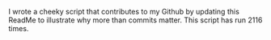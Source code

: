 I wrote a cheeky script that contributes to my Github by updating this ReadMe to illustrate why more than commits matter. This script has run 2116 times.